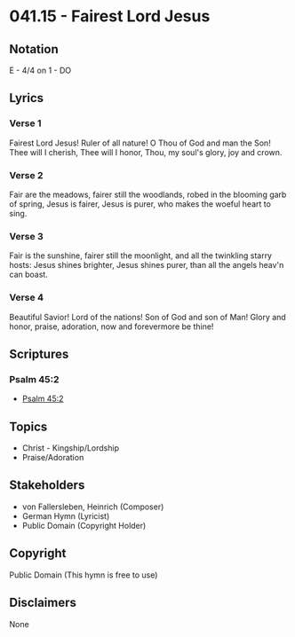# 041.15 - Fairest Lord Jesus

## Notation

E - 4/4 on 1 - DO

## Lyrics

### Verse 1

Fairest Lord Jesus! Ruler of all nature! O Thou of God and man the Son! Thee will I cherish, Thee will I honor, Thou, my soul's glory, joy and crown.

### Verse 2

Fair are the meadows, fairer still the woodlands, robed in the blooming garb of spring, Jesus is fairer, Jesus is purer, who makes the woeful heart to sing.

### Verse 3

Fair is the sunshine, fairer still the moonlight, and all the twinkling starry hosts: Jesus shines brighter, Jesus shines purer, than all the angels heav'n can boast.

### Verse 4

Beautiful Savior! Lord of the nations! Son of God and son of Man! Glory and honor, praise, adoration, now and forevermore be thine!


## Scriptures

### Psalm 45:2

- [Psalm 45:2](https://www.biblegateway.com/passage/?search=Psalm%2045%3A2)


## Topics

- Christ - Kingship/Lordship
- Praise/Adoration

## Stakeholders

- von Fallersleben, Heinrich (Composer)
- German Hymn (Lyricist)
- Public Domain (Copyright Holder)

## Copyright

Public Domain
(This hymn is free to use)

## Disclaimers

None

